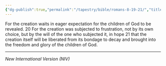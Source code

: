 ```yaml
---
{"dg-publish":true,"permalink":"/tapestry/bible/romans-8-19-21/","title":"Romans 8:19–21","hide":true,"tags":["bible","bible-verse"],"dgHomeLink":true,"dgShowLocalGraph":true,"dgEnableSearch":true}
---
```


 For the creation waits in eager expectation for the children of God to be revealed. 20 For the creation was subjected to frustration, not by its own choice, but by the will of the one who subjected it, in hope 21 that the creation itself will be liberated from its bondage to decay and brought into the freedom and glory of the children of God.
 
---
*New International Version (NIV)*